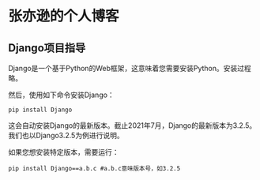 # 张亦逊的个人博客

## Django项目指导

Django是一个基于Python的Web框架，这意味着您需要安装Python。安装过程略。

然后，使用如下命令安装Django：

```shell
pip install Django
```

这会自动安装Django的最新版本。截止2021年7月，Django的最新版本为3.2.5。我们也以Django3.2.5为例进行说明。

如果您想安装特定版本，需要运行：

```shell
pip install Django==a.b.c #a.b.c意味版本号，如3.2.5
```

